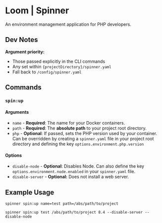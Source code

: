 # Loom | Spinner

An environment management application for PHP developers.

## Dev Notes

**Argument priority:**

- Those passed explicitly in the CLI commands
- Any set within `{projectDirectory}/spinner.yaml`
- Fall back to `/config/spinner.yaml`

## Commands

### `spin:up`

#### Arguments

- `name` - **Required**: The name for your Docker containers.
- `path` - **Required**: The **absolute path** to your project root directory.
- `php` - **Optional**: If passed, sets the PHP version used by your container. Can be overridden 
by creating a `spinner.yaml` file in your project root directory and defining the key `options.environment.php.version`

#### Options

- `disable-node` - **Optional**: Disables Node. Can also define the key `options.environment.node.enabled` in your 
`spinner.yaml` file.
- `disable-server` - **Optional:** Does not install a web server.

## Example Usage

`spinner spin:up name=test path=/abs/path/to/project`

`spinner spin:up test /abs/path/to/project 8.4 --disable-server --disable-node`